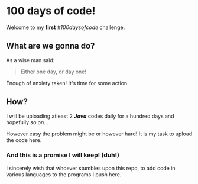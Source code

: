# 100 days of code!

Welcome to my __first__ _\#100daysofcode_ challenge. 

## What are we gonna do?

As a wise man said:
>Either one day, or day one!

Enough of anxiety taken! It's time for some action.

## How?

I will be uploading atleast 2 __*Java*__ codes daily for a hundred days and hopefully _so on..._

However easy the problem might be or however hard! It is my task to upload the code here. 

### And this is a promise I will keep! (duh!)

I sincerely wish that whoever stumbles upon this repo, to add code in various languages to the programs I push here.
